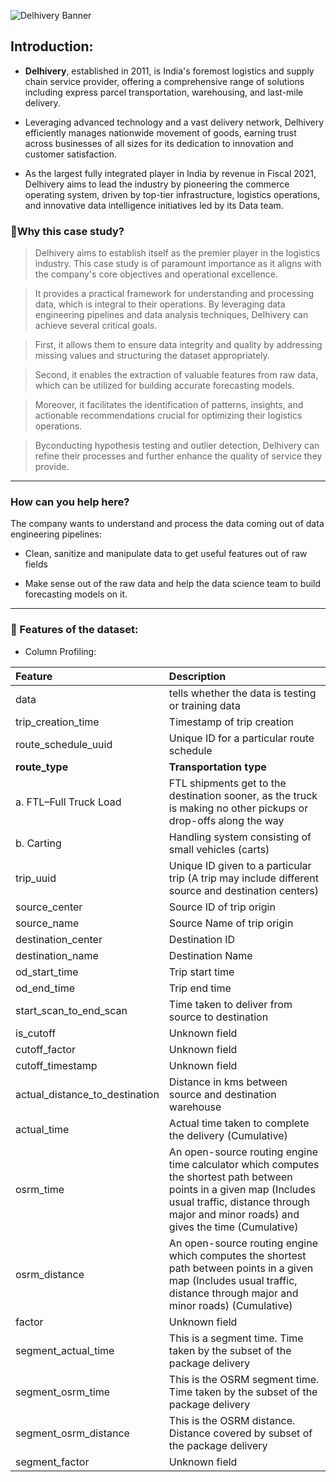 ![Delhivery Banner](https://github.com/SUMIT2925/Delhivery-Feature-Engineering/blob/main/Delhivery%20(2).png?raw=true)
## Introduction:
- **Delhivery**, established in 2011, is India's foremost logistics and supply chain service provider, offering a comprehensive range of solutions including express parcel transportation, warehousing, and last-mile delivery.

- Leveraging advanced technology and a vast delivery network, Delhivery efficiently manages nationwide movement of goods, earning trust across businesses of all sizes for its dedication to innovation and customer satisfaction.

- As the largest fully integrated player in India by revenue in Fiscal 2021, Delhivery aims to lead the industry by pioneering the commerce operating system, driven by top-tier infrastructure, logistics operations, and innovative data intelligence initiatives led by its Data team.

### 🔹Why this case study?

> Delhivery aims to establish itself as the premier player in the logistics industry. This case study is of paramount importance as it aligns with the company's core objectives and operational excellence.

> It provides a practical framework for understanding and processing data, which is integral to their operations. By leveraging data engineering pipelines and data analysis techniques, Delhivery can achieve several critical goals.

> First, it allows them to ensure data integrity and quality by addressing missing values and structuring the dataset appropriately.

> Second, it enables the extraction of valuable features from raw data, which can be utilized for building accurate forecasting models.

> Moreover, it facilitates the identification of patterns, insights, and actionable recommendations crucial for optimizing their logistics operations.

> Byconducting hypothesis testing and outlier detection, Delhivery can refine their processes and further enhance the quality of service they provide.

----
    
### How can you help here?

The company wants to understand and process the data coming out of data engineering pipelines:

- Clean, sanitize and manipulate data to get useful features out of raw fields

- Make sense out of the raw data and help the data science team to build forecasting models on it.


------
        
### 📃 Features of the dataset:

- Column Profiling:

| Feature | Description |
|:--------|:------------|
|data| tells whether the data is testing or training data|
|trip_creation_time| Timestamp of trip creation|
|route_schedule_uuid| Unique ID for a particular route schedule|
|**route_type**| **Transportation type**|
|a. FTL–Full Truck Load| FTL shipments get to the destination sooner, as the truck is making no other pickups or drop-offs along the way|
|b. Carting | Handling system consisting of small vehicles (carts)|
|trip_uuid| Unique ID given to a particular trip (A trip may include different source and destination centers)|
|source_center| Source ID of trip origin |
|source_name| Source Name of trip origin |
|destination_center| Destination ID |
|destination_name| Destination Name |
|od_start_time| Trip start time |
|od_end_time| Trip end time |
|start_scan_to_end_scan | Time taken to deliver from source to destination |
|is_cutoff | Unknown field |
|cutoff_factor | Unknown field|
|cutoff_timestamp | Unknown field|
|actual_distance_to_destination | Distance in kms between source and destination warehouse|
|actual_time | Actual time taken to complete the delivery (Cumulative) |
|osrm_time | An open-source routing engine time calculator which computes the shortest path between points in a given map (Includes usual traffic, distance through major and minor roads) and gives the time (Cumulative) |
|osrm_distance | An open-source routing engine which computes the shortest path between points in a given map (Includes usual traffic, distance through major and minor roads) (Cumulative) |
|factor | Unknown field |
| segment_actual_time | This is a segment time. Time taken by the subset of the package delivery|
|segment_osrm_time | This is the OSRM segment time. Time taken by the subset of the package delivery|
| segment_osrm_distance | This is the OSRM distance. Distance covered by subset of the package delivery|
| segment_factor | Unknown field |
